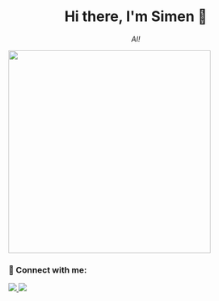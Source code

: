 <h1 align="center">Hi there, I'm Simen 👋</h1>

<p align="center">
  <em>AI!</em>
</p>

<img src="https://github.com/Anmol-Baranwal/Cool-GIFs-For-GitHub/assets/74038190/7b282ec6-fcc3-4600-90a7-2c3140549f58" width="400">

### 🔗 Connect with me:

<p>
  <a href="https://linkedin.com/in/sbfroy">
    <img src="https://img.shields.io/badge/-LinkedIn-0077B5?logo=LinkedIn&logoColor=white&style=flat" />
  </a>
  <a href="mailto:sbfroyland@gmail.com">
    <img src="https://img.shields.io/badge/-Email-D14836?logo=Gmail&logoColor=white&style=flat" />
  </a>
</p>
